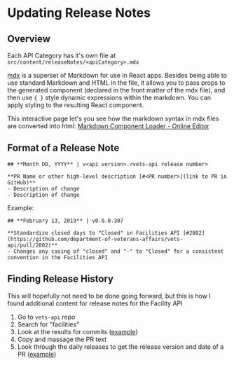 # Updating Release Notes

## Overview

Each API Category has it's own file at `src/content/releaseNotes/<apiCategory>.mdx`

[mdx](https://github.com/ticky/markdown-component-loader) is a superset of Markdown for use in React apps. Besides being able to use standard Markdown and HTML in the file, it allows you to pass props to the generated component (declared in the front matter of the mdx file), and then use `{ }` style dynamic expressions within the markdown. You can apply styling to the resulting React component. 

This interactive page let's you see how the markdown syntax in mdx files are converted into html: 
[Markdown Component Loader - Online Editor](https://ticky.github.io/markdown-component-loader/repl.html)

## Format of a Release Note

```
## **Month DD, YYYY** | v<api version>.<vets-api release number>

**PR Name or other high-level description [#<PR number>](link to PR in GitHub)**
- Description of change
- Description of change
```

Example:
```
## **February 13, 2019** | v0.0.0.307

**Standardize closed days to "Closed" in Facilities API [#2802](https://github.com/department-of-veterans-affairs/vets-api/pull/2802)**
- Changes any casing of "closed" and "-" to "Closed" for a consistent convention in the Facilities API
```

## Finding Release History

This will hopefully not need to be done going forward, but this is how I found additional content for release notes for the Facility API

1. Go to `vets-api` repo
2. Search for "facilities" 
3. Look at the results for commits ([example](https://github.com/department-of-veterans-affairs/vets-api/search?q=facilities&type=Commits))
4. Copy and massage the PR text
5. Look through the daily releases to get the release version and date of a PR ([example](https://github.com/department-of-veterans-affairs/vets-api/tags?after=vets-api%2Fv0.0.256))